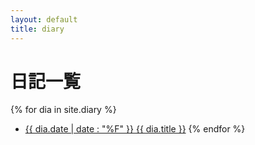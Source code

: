 ```yaml
---
layout: default
title: diary
---
```


# 日記一覧

{% for dia in site.diary %}
- [{{ dia.date | date : "%F" }}  {{ dia.title }}]({{site.url}}{{site.baseurl}}{{dia.url}}) 
{% endfor %}